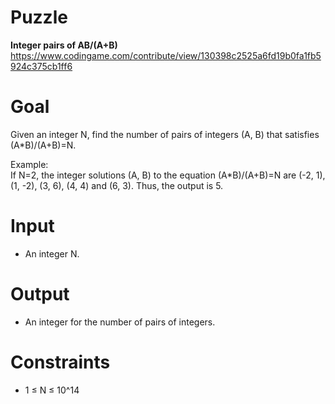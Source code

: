 # Puzzle
**Integer pairs of AB/(A+B)** https://www.codingame.com/contribute/view/130398c2525a6fd19b0fa1fb5924c375cb1ff6

# Goal
Given an integer N, find the number of pairs of integers (A, B) that satisfies (A*B)/(A+B)=N.

Example:  
If N=2, the integer solutions (A, B) to the equation (A*B)/(A+B)=N are (-2, 1), (1, -2), (3, 6), (4, 4) and (6, 3). Thus, the output is 5.

# Input
* An integer N.

# Output
* An integer for the number of pairs of integers.

# Constraints
* 1 ≤ N ≤ 10^14
